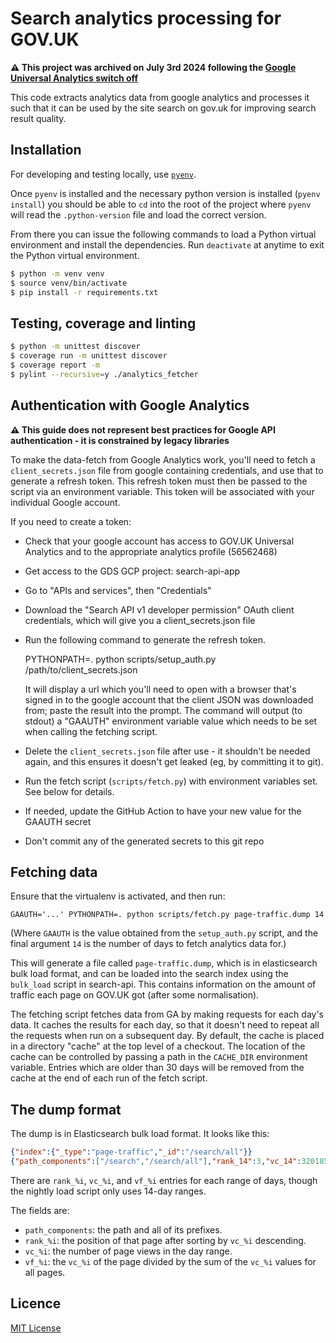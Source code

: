 Search analytics processing for GOV.UK
======================================

**⚠️ This project was archived on July 3rd 2024 following the [Google Universal
Analytics switch off](https://support.google.com/analytics/answer/11583528)**

This code extracts analytics data from google analytics and processes it such
that it can be used by the site search on gov.uk for improving search result
quality.

Installation
------------

For developing and testing locally, use [`pyenv`](https://github.com/pyenv/pyenv).

Once `pyenv` is installed and the necessary python version is installed (`pyenv install`)
you should be able to `cd` into the root of the project where `pyenv` will read
the `.python-version` file and load the correct version.

From there you can issue the following commands to load a Python virtual environment and
install the dependencies. Run `deactivate` at anytime to exit the Python virtual
environment.

```bash
$ python -m venv venv
$ source venv/bin/activate
$ pip install -r requirements.txt
```

Testing, coverage and linting
-----------------------------

```bash
$ python -m unittest discover
$ coverage run -m unittest discover
$ coverage report -m
$ pylint --recursive=y ./analytics_fetcher
```

Authentication with Google Analytics
------------------------------------

**⚠️  This guide does not represent best practices for Google API authentication -
it is constrained by legacy libraries**

To make the data-fetch from Google Analytics work, you'll need to fetch a
`client_secrets.json` file from google containing credentials, and use that to
generate a refresh token.  This refresh token must then be passed to the script
via an environment variable. This token will be associated with your individual
Google account.

If you need to create a token:

- Check that your google account has access to GOV.UK Universal Analytics and
  to the appropriate analytics profile (56562468)
- Get access to the GDS GCP project: search-api-app
- Go to "APIs and services", then "Credentials"
- Download the "Search API v1 developer permission" OAuth client credentials,
  which will give you a client_secrets.json file
- Run the following command to generate the refresh token.

     PYTHONPATH=. python scripts/setup_auth.py /path/to/client_secrets.json

  It will display a url which you'll need to open with a browser that's signed
  in to the google account that the client JSON was downloaded from; paste the
  result into the prompt.  The command will output (to stdout) a "GAAUTH"
  environment variable value which needs to be set when calling the fetching
  script.
- Delete the `client_secrets.json` file after use - it shouldn't be needed
  again, and this ensures it doesn't get leaked (eg, by committing it to git).
- Run the fetch script (`scripts/fetch.py`) with environment variables set.
  See below for details.
- If needed, update the GitHub Action to have your new value for the GAAUTH
  secret
- Don't commit any of the generated secrets to this git repo

Fetching data
-------------

Ensure that the virtualenv is activated, and then run:

    GAAUTH='...' PYTHONPATH=. python scripts/fetch.py page-traffic.dump 14

(Where `GAAUTH` is the value obtained from the `setup_auth.py` script, and
the final argument `14` is the number of days to fetch analytics data for.)

This will generate a file called `page-traffic.dump`, which is in elasticsearch
bulk load format, and can be loaded into the search index using the `bulk_load`
script in search-api.  This contains information on the amount of traffic each
page on GOV.UK got (after some normalisation).

The fetching script fetches data from GA by making requests for each day's
data.  It caches the results for each day, so that it doesn't need to repeat
all the requests when run on a subsequent day.  By default, the cache is placed
in a directory "cache" at the top level of a checkout.  The location of the
cache can be controlled by passing a path in the `CACHE_DIR` environment
variable.  Entries which are older than 30 days will be removed from the cache
at the end of each run of the fetch script.

The dump format
---------------

The dump is in Elasticsearch bulk load format.  It looks like this:

```json
{"index":{"_type":"page-traffic","_id":"/search/all"}}
{"path_components":["/search","/search/all"],"rank_14":3,"vc_14":3201853,"vf_14":0.029424856324613228}
```

There are `rank_%i`, `vc_%i`, and `vf_%i` entries for each range of
days, though the nightly load script only uses 14-day ranges.

The fields are:

- `path_components`: the path and all of its prefixes.
- `rank_%i`: the position of that page after sorting by `vc_%i` descending.
- `vc_%i`: the number of page views in the day range.
- `vf_%i`: the `vc_%i` of the page divided by the sum of the `vc_%i` values for all pages.

Licence
-------

[MIT License](LICENCE)
